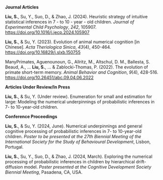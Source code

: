 **Journal Articles**

**Liu, S.**, Su, Y., Suo, D., & Zhao, J. (2024). Heuristic strategy of intuitive statistical inferences in 7 - to 10 - year - old children. _Journal of Experimental Child Psychology_, _242_, 105907. https://doi.org/10.1016/j.jecp.2024.105907

**Liu, S.**, & Su, Y. (2023). Evolution of animal numerical cognition [in Chinese]. _Acta Theriologica Sinica_, _43_(4), 450-464. https://doi.org/10.16829/j.slxb.150755

ManyPrimates, Aguenounoun, G., Allritz, M., Altschul, D. M., Ballesta, S. Beaud, A., ... **Liu, S.**, ... & Zablocki-Thomas, P. (2022). The evolution of primate short-term memory. _Animal Behavior and Cognition_, _9_(4), 428-516. https://doi.org/10.26451/abc.09.04.06.2022

**Articles Under Review/In Press**

**Liu, S.**, & Su, Y. (Under review). Enumeration for small and estimation for large: Modeling the numerical underpinnings of probabilistic inferences in 7- to 10-year-old children.

**Conference Proceedings**

**Liu, S.**, & Su, Y. (2024, June). Numerical underpinnings and general cognitive processing of probabilistic inferences in 7- to 10-year-old children. _Poster to be presented at the 27th Biennial Meeting of the International Society for the Study of Behavioural Development_, Lisbon, Portugal.

**Liu, S.**, Su, Y., Suo, D., & Zhao, J. (2024, March). Exploring the numerical processing of probabilistic inferences in children by hierarchical drift-diffusion model. _Poster presented at the Cognitive Development Society Biennial Meeting_, Pasadena, CA, USA.
